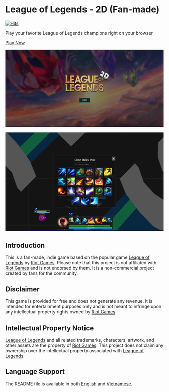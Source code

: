 # League of Legends - 2D (Fan-made)

[![Hits](https://hits.seeyoufarm.com/api/count/incr/badge.svg?url=https%3A%2F%2Fgithub.com%2FHoangTran0410%2FLOL2D&count_bg=%2379C83D&title_bg=%23555555&icon=&icon_color=%23E7E7E7&title=views&edge_flat=true)](https://hits.seeyoufarm.com)

Play your favorite League of Legends champions right on your browser

[Play Now](https://hoangtran0410.github.io/LOL2D)

<!-- display screenshot -->
![Screenshot](/assets/images/screenshots/Screenshot_2.png)

![Screenshot](/assets/images/screenshots/Screenshot_1.png)

## Introduction

This is a fan-made, indie game based on the popular game  [League of Legends](https://www.leagueoflegends.com/) by [Riot Games](https://www.riotgames.com/en). Please note that this project is not affiliated with [Riot Games](https://www.riotgames.com/en) and is not endorsed by them. It is a non-commercial project created by fans for the community.

## Disclaimer

This game is provided for free and does not generate any revenue. It is intended for entertainment purposes only and is not meant to infringe upon any intellectual property rights owned by [Riot Games](https://www.riotgames.com/en).

## Intellectual Property Notice

 [League of Legends](https://www.leagueoflegends.com/) and all related trademarks, characters, artwork, and other assets are the property of [Riot Games](https://www.riotgames.com/en). This project does not claim any ownership over the intellectual property associated with  [League of Legends](https://www.leagueoflegends.com/).

## Language Support

The README file is available in both [English](./README-en.md) and [Vietnamese](./README.md).
